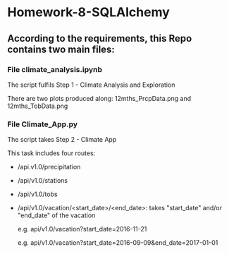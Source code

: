# Homework-8-SQLAlchemy

## According to the requirements, this Repo contains two main files:

### File climate_analysis.ipynb
The script fulfils Step 1 - Climate Analysis and Exploration

There are two plots produced along: 12mths_PrcpData.png and 12mths_TobData.png

### File Climate_App.py
The script takes Step 2 - Climate App

This task includes four routes:
* /api.v1.0/precipitation
* /api/v1.0/stations
* /api/v1.0/tobs
* /api/v1.0/vacation/<start_date>/<end_date>: takes "start_date" and/or "end_date" of the vacation

  e.g. api/v1.0/vacation?start_date=2016-11-21
 
  e.g. api/v1.0/vacation?start_date=2016-09-09&end_date=2017-01-01
